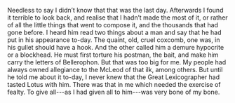 Needless to say I didn’t know that that was the last day. Afterwards I found it terrible to look back, and realise that I hadn’t made the most of it, or rather of all the little things that went to compose it, and the thousands that had gone before. I heard him read two things about a man and say that he had put in his appearance to-day. The quaint, old, cruel coxcomb, one was, in his gullet should have a hook. And the other called him a demure hypocrite or a blockhead. He must first torture his postman, the bait, and make him carry the letters of Bellerophon. But that was too big for me. My people had always owned allegiance to the McLeod of that ilk, among others. But until he told me about it to-day, I never knew that the Great Lexicographer had tasted Lotus with him. There was that in me which needed the exercise of fealty. To give all---as I had given all to him---was very bone of my bone. 